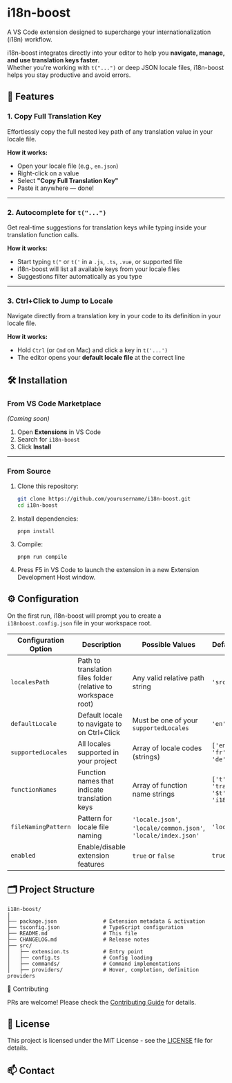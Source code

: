# i18n-boost

A VS Code extension designed to supercharge your internationalization (i18n) workflow.

i18n-boost integrates directly into your editor to help you **navigate, manage, and use translation keys faster**.  
Whether you're working with `t("...")` or deep JSON locale files, i18n-boost helps you stay productive and avoid errors.

## 🚀 Features

### 1. **Copy Full Translation Key**

Effortlessly copy the full nested key path of any translation value in your locale file.

**How it works:**

- Open your locale file (e.g., `en.json`)
- Right-click on a value
- Select **"Copy Full Translation Key"**
- Paste it anywhere — done!

---

### 2. **Autocomplete for `t("...")`**

Get real-time suggestions for translation keys while typing inside your translation function calls.

**How it works:**

- Start typing `t("` or `t('` in a `.js`, `.ts`, `.vue`, or supported file
- i18n-boost will list all available keys from your locale files
- Suggestions filter automatically as you type

---

### 3. **Ctrl+Click to Jump to Locale**

Navigate directly from a translation key in your code to its definition in your locale file.

**How it works:**

- Hold `Ctrl` (or `Cmd` on Mac) and click a key in `t('...')`
- The editor opens your **default locale file** at the correct line

## 🛠 Installation

### From VS Code Marketplace

_(Coming soon)_

1. Open **Extensions** in VS Code
2. Search for `i18n-boost`
3. Click **Install**

---

### From Source

1. Clone this repository:

   ```bash
   git clone https://github.com/yourusername/i18n-boost.git
   cd i18n-boost
   ```

2. Install dependencies:

   ```
   pnpm install
   ```

3. Compile:

   ```
   pnpm run compile
   ```

4. Press F5 in VS Code to launch the extension in a new Extension Development Host window.

## ⚙️ Configuration

On the first run, i18n-boost will prompt you to create a `i18nboost.config.json` file in your workspace root.

| Configuration Option | Description                                                   | Possible Values                                                | Default Value                        |
| -------------------- | ------------------------------------------------------------- | -------------------------------------------------------------- | ------------------------------------ |
| `localesPath`        | Path to translation files folder (relative to workspace root) | Any valid relative path string                                 | `'src/i18n'`                         |
| `defaultLocale`      | Default locale to navigate to on Ctrl+Click                   | Must be one of your `supportedLocales`                         | `'en'`                               |
| `supportedLocales`   | All locales supported in your project                         | Array of locale codes (strings)                                | `['en', 'ar', 'fr', 'es', 'de']`     |
| `functionNames`      | Function names that indicate translation keys                 | Array of function name strings                                 | `['t', 'translate', '$t', 'i18n.t']` |
| `fileNamingPattern`  | Pattern for locale file naming                                | `'locale.json'`, `'locale/common.json'`, `'locale/index.json'` | `'locale.json'`                      |
| `enabled`            | Enable/disable extension features                             | `true` or `false`                                              | `true`                               |

## 🗂 Project Structure

```
i18n-boost/
│
├── package.json               # Extension metadata & activation
├── tsconfig.json              # TypeScript configuration
├── README.md                  # This file
├── CHANGELOG.md               # Release notes
├── src/
│   ├── extension.ts           # Entry point
│   ├── config.ts              # Config loading
│   ├── commands/              # Command implementations
│   ├── providers/             # Hover, completion, definition providers
```

🤝 Contributing

PRs are welcome!
Please check the [Contributing Guide](CONTRIBUTING.md) for details.

## 📜 License

This project is licensed under the MIT License - see the [LICENSE](LICENSE) file for details.

## 📫 Contact
